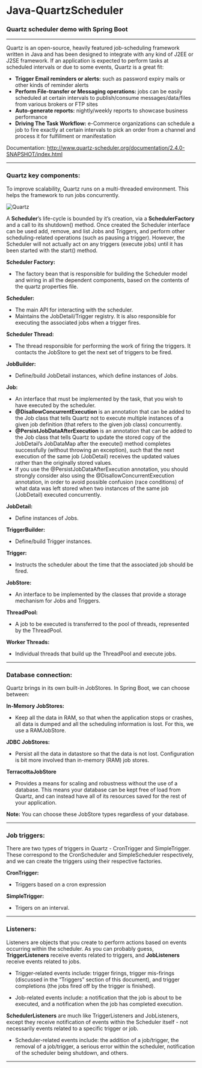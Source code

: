 # Java-QuartzScheduler
### Quartz scheduler demo with Spring Boot

---

Quartz is an open-source, heavily featured job-scheduling framework written in Java and has been designed to integrate
with any kind of J2EE or J2SE framework. If an application is expected to perform tasks at scheduled intervals or due to
some events, Quartz is a great fit:

- **Trigger Email reminders or alerts:** such as password expiry mails or other kinds of reminder alerts
- **Perform File-transfer or Messaging operations:** jobs can be easily scheduled at certain intervals to publish/consume
  messages/data/files from various brokers or FTP sites
- **Auto-generate reports:** nightly/weekly reports to showcase business performance
- **Driving The Task Workflow:** e-Commerce organizations can schedule a job to fire exactly at certain intervals to pick an
  order from a channel and process it for fulfillment or manifestation

Documentation: http://www.quartz-scheduler.org/documentation/2.4.0-SNAPSHOT/index.html

---
### Quartz key components:

To improve scalability, Quartz runs on a multi-threaded environment. This helps the framework to run jobs concurrently.

![Quartz](src/main/resources/static/images/quartz.jpg?raw=true "Quartz Scheduler")

A **Scheduler**’s life-cycle is bounded by it’s creation, via a **SchedulerFactory** and a call to its shutdown() method. 
Once created the Scheduler interface can be used add, remove, and list Jobs and Triggers, and perform other 
scheduling-related operations (such as pausing a trigger). However, the Scheduler will not actually act on any triggers 
(execute jobs) until it has been started with the start() method.

**Scheduler Factory:**
- The factory bean that is responsible for building the Scheduler model and wiring in all the
  dependent components, based on the contents of the quartz properties file.

**Scheduler:**
- The main API for interacting with the scheduler.
- Maintains the JobDetail/Trigger registry. It is also responsible for executing the associated jobs when a trigger fires.

**Scheduler Thread:**
- The thread responsible for performing the work of firing the triggers. It contacts the JobStore to get the next set of
  triggers to be fired.

**JobBuilder:** 
- Define/build JobDetail instances, which define instances of Jobs.

**Job:**
- An interface that must be implemented by the task, that you wish to have executed by the scheduler.
- **@DisallowConcurrentExecution** is an annotation that can be added to the Job class that tells Quartz not to execute 
multiple instances of a given job definition (that refers to the given job class) concurrently. 
- **@PersistJobDataAfterExecution** is an annotation that can be added to the Job class that tells Quartz to update the 
stored copy of the JobDetail’s JobDataMap after the execute() method completes successfully (without throwing an 
exception), such that the next execution of the same job (JobDetail) receives the updated values rather than the 
originally stored values.
- If you use the @PersistJobDataAfterExecution annotation, you should strongly consider also using the 
@DisallowConcurrentExecution annotation, in order to avoid possible confusion (race conditions) of what data was left 
stored when two instances of the same job (JobDetail) executed concurrently.

**JobDetail:**
- Define instances of Jobs.

**TriggerBuilder:** 
- Define/build Trigger instances.

**Trigger:**
- Instructs the scheduler about the time that the associated job should be fired.

**JobStore:**
- An interface to be implemented by the classes that provide a storage mechanism for Jobs and Triggers.

**ThreadPool:**
- A job to be executed is transferred to the pool of threads, represented by the ThreadPool.

**Worker Threads:**
- Individual threads that build up the ThreadPool and execute jobs.

---
### Database connection:

Quartz brings in its own built-in JobStores. In Spring Boot, we can choose between:

**In-Memory JobStores:**
- Keep all the data in RAM, so that when the application stops or crashes, all data is dumped and all the scheduling information is lost. For this, we use a RAMJobStore.

**JDBC JobStores:**
- Persist all the data in datastore so that the data is not lost. Configuration is bit more involved than in-memory (RAM) job stores.

**TerracottaJobStore** 
- Provides a means for scaling and robustness without the use of a database. This means your database 
can be kept free of load from Quartz, and can instead have all of its resources saved for the rest of your application.

**Note:** You can choose these JobStore types regardless of your database.

---
### Job triggers:

There are two types of triggers in Quartz - CronTrigger and SimpleTrigger. These correspond to the CronScheduler and
SimpleScheduler respectively, and we can create the triggers using their respective factories.

**CronTrigger:**
- Triggers based on a cron expression

**SimpleTrigger:**
- Trigers on an interval.

---
### Listeners:

Listeners are objects that you create to perform actions based on events occurring within the scheduler. As you can 
probably guess, **TriggerListeners** receive events related to triggers, and **JobListeners** receive events related to jobs.

- Trigger-related events include: trigger firings, trigger mis-firings (discussed in the “Triggers” section of this 
document), and trigger completions (the jobs fired off by the trigger is finished).

- Job-related events include: a notification that the job is about to be executed, and a notification when the job has 
completed execution.

**SchedulerListeners** are much like TriggerListeners and JobListeners, except they receive notification of events within 
the Scheduler itself - not necessarily events related to a specific trigger or job.

- Scheduler-related events include: the addition of a job/trigger, the removal of a job/trigger, a serious error within 
the scheduler, notification of the scheduler being shutdown, and others.

---
